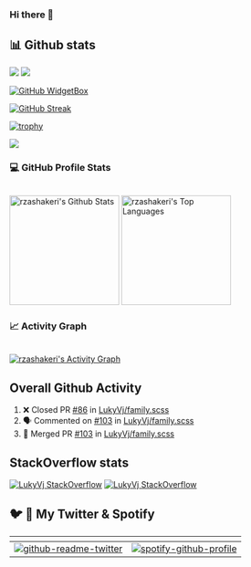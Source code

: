 ### Hi there 👋

<!--
**LukyVj/LukyVj** is a ✨ _special_ ✨ repository because its `README.md` (this file) appears on your GitHub profile.

Here are some ideas to get you started:

- 🔭 I’m currently working on ...
- 🌱 I’m currently learning ...
- 👯 I’m looking to collaborate on ...
- 🤔 I’m looking for help with ...
- 💬 Ask me about ...
- 📫 How to reach me: ...
- 😄 Pronouns: ...
- ⚡ Fun fact: ...
-->

## 📊 Github stats
![](https://komarev.com/ghpvc/?username=LukyVj&label=PROFILE+VIEWS) ![](https://gitwar.herokuapp.com/badge?username=LukyVj&style=flat-square)

[![GitHub WidgetBox](https://github-widgetbox.vercel.app/api/profile?username=LukyVj&data=followers,repositories,stars,commits)](https://github.com/Jurredr/github-widgetbox)

[![GitHub Streak](https://github-readme-streak-stats.herokuapp.com?user=LukyVj&theme=github-light&hide_border=true)](https://git.io/streak-stats)

[![trophy](https://github-profile-trophy.vercel.app/?username=lukyvj&theme=algolia)](https://github.com/ryo-ma/github-profile-trophy)

![](https://pagespeed-insights.herokuapp.com/?url=https://algolia.com)

### 💻 GitHub Profile Stats
  <br/>
    <a href="https://github.com/anuraghazra/github-readme-stats"><img alt="rzashakeri's Github Stats" src="https://github-readme-stats.vercel.app/api/?username=lukyvj&show_icons=true&count_private=true&theme=default&hide_border=true&bg_color=fff&title_color=00E676&icon_color=00E676" height="192px"/></a>
  <a href="https://github.com/anuraghazra/github-readme-stats"><img alt="rzashakeri's Top Languages" src="https://github-readme-stats.vercel.app/api/top-langs/?username=lukyvj&langs_count=8&layout=compact&theme=default&hide_border=true&bg_color=fff&title_color=000&icon_color=000&hide=Jupyter%20Notebook" height="192px"/></a>
  <br/>
  
### 📈 Activity Graph
  <br/>
<a href="https://github.com/ashutosh00710/github-readme-activity-graph"><img alt="rzashakeri's Activity Graph" src="https://activity-graph.herokuapp.com/graph/?username=lukyvj&bg_color=fff&color=000&line=00E676&point=000&hide_border=true" /></a>

## Overall Github Activity
<!--START_SECTION:activity-->
1. ❌ Closed PR [#86](https://github.com/LukyVj/family.scss/pull/86) in [LukyVj/family.scss](https://github.com/LukyVj/family.scss)
2. 🗣 Commented on [#103](https://github.com/LukyVj/family.scss/issues/103) in [LukyVj/family.scss](https://github.com/LukyVj/family.scss)
3. 🎉 Merged PR [#103](https://github.com/LukyVj/family.scss/pull/103) in [LukyVj/family.scss](https://github.com/LukyVj/family.scss)
<!--END_SECTION:activity-->

## StackOverflow stats
[![LukyVj StackOverflow](https://github-readme-stackoverflow.vercel.app/?userID=1331432)](https://stackoverflow.com/users/1331432/lukyvj)
[![LukyVj StackOverflow](https://stackoverflow-badge.herokuapp.com/api/StackOverflowBadge/1331432)](https://stackoverflow.com/users/1331432/lukyvj)



## 🐦 🎵 My Twitter & Spotify

<table data-sourcepos="40:1-43:178">
<thead>
<tr data-sourcepos="40:1-40:8">
<th data-sourcepos="40:2-40:4"></th>
<th data-sourcepos="40:6-40:7"></th>
</tr>
</thead>
<tbody>
<tr data-sourcepos="42:1-42:137">
<td data-sourcepos="42:2-42:135"><a href="https://github.com/gazf/github-readme-twitter"><img src="https://camo.githubusercontent.com/002a2b86254053cc6dd61cb7c53e0845c656aac9a03e1b829c9804e911d4a7e7/68747470733a2f2f6769746875622d726561646d652d747769747465722e67617a662e76657263656c2e6170702f6170693f69643d6c756b79766a" alt="github-readme-twitter" data-canonical-src="https://github-readme-twitter.gazf.vercel.app/api?id=lukyvj" style="max-width: 100%;"></a></td>
<td data-sourcepos="42:0-42:0"><a href="https://github.com/kittinan/spotify-github-profile"><img src="https://camo.githubusercontent.com/67431ae1900a806fa413465edaff0a85ff2570e03863d3d74184a6a25d0f200f/68747470733a2f2f73706f746966792d6769746875622d70726f66696c652e76657263656c2e6170702f6170692f766965773f7569643d3131323937303535383026636f7665725f696d6167653d74727565267468656d653d64656661756c74" alt="spotify-github-profile" data-canonical-src="https://spotify-github-profile.vercel.app/api/view?uid=1129705580&amp;cover_image=true&amp;theme=default" style="max-width: 100%;"></a></td>
</tr>

</tbody>
</table>
